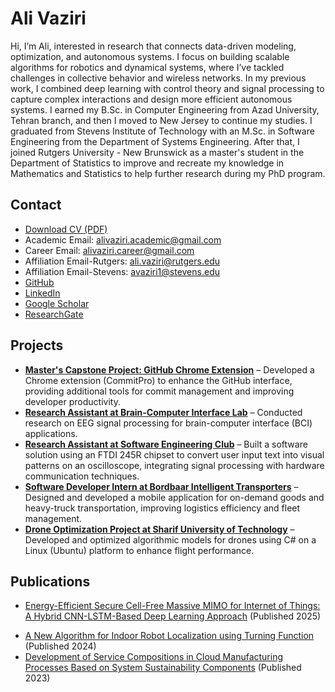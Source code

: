 # Ali Vaziri

Hi, I’m Ali, interested in research that connects data-driven modeling, optimization, and autonomous systems. I focus on building scalable algorithms for robotics and dynamical systems, where I’ve tackled challenges in collective behavior and wireless networks. In my previous work, I combined deep learning with control theory and signal processing to capture complex interactions and design more efficient autonomous systems. I earned my B.Sc. in Computer Engineering from Azad University, Tehran branch, and then I moved to New Jersey to continue my studies. I graduated from Stevens Institute of Technology with an M.Sc. in Software Engineering from the Department of Systems Engineering. After that, I joined Rutgers University - New Brunswick as a master's student in the Department of Statistics to improve and recreate my knowledge in Mathematics and Statistics to help further research during my PhD program. 

## Contact

- <a href="/AliVaziri_CV_2025.pdf" download="Ali_Vaziri_CV.pdf">Download CV (PDF)</a>
- Academic Email: <a href="mailto:alivaziri.academic@gmail.com">alivaziri.academic@gmail.com</a>
- Career Email: <a href="mailto:alivaziri.career@gmail.com">alivaziri.career@gmail.com</a>
- Affiliation Email-Rutgers: <a href="mailto:ali.vaziri@rutgers.edu">ali.vaziri@rutgers.edu</a>
- Affiliation Email-Stevens: <a href="mailto:avaziri1@stevens.edu">avaziri1@stevens.edu</a>
- <a href="https://github.com/AliVaziri1999" target="_blank">GitHub</a>
- <a href="https://www.linkedin.com/in/alivaziri-career/" target="_blank">LinkedIn</a>
- <a href="https://scholar.google.com/citations?hl=en&user=pMkQPE4AAAAJ" target="_blank">Google Scholar</a>
- <a href="https://www.researchgate.net/profile/Ali-Vaziri-4/research" target="_blank">ResearchGate</a>
<!-- - <a href="https://sciprofiles.com/profile/Ali-Vaziri" target="_blank">SciProfiles</a> -->

## Projects

- **<a href="/capstone" target="_blank">Master's Capstone Project: GitHub Chrome Extension</a>** – Developed a Chrome extension (CommitPro) to enhance the GitHub interface, providing additional tools for commit management and improving developer productivity.
- **<a href="/bci" target="_blank">Research Assistant at Brain-Computer Interface Lab</a>** – Conducted research on EEG signal processing for brain-computer interface (BCI) applications.
- **<a href="/seclub" target="_blank">Research Assistant at Software Engineering Club</a>** – Built a software solution using an FTDI 245R chipset to convert user input text into visual patterns on an oscilloscope, integrating signal processing with hardware communication techniques.
- **<a href="/bordbaar" target="_blank">Software Developer Intern at Bordbaar Intelligent Transporters</a>** – Designed and developed a mobile application for on-demand goods and heavy-truck transportation, improving logistics efficiency and fleet management.
- **<a href="/drone" target="_blank">Drone Optimization Project at Sharif University of Technology</a>** – Developed and optimized algorithmic models for drones using C# on a Linux (Ubuntu) platform to enhance flight performance.

## Publications

- <a href="#" target="_blank">Energy-Efficient Secure Cell-Free Massive MIMO for Internet of Things: A Hybrid CNN-LSTM-Based Deep Learning Approach</a> (Published 2025)
<!-- - <a href="#" target="_blank">Identification and Detection of Ferroresonance Phenomenon in Active Distribution Networks Using Long Short-Term Memory Neural Networks Enhanced by Genetic Algorithm</a> (Published 2025) -->
- <a href="#" target="_blank">A New Algorithm for Indoor Robot Localization using Turning Function</a> (Published 2024)
- <a href="#" target="_blank">Development of Service Compositions in Cloud Manufacturing Processes Based on System Sustainability Components</a> (Published 2023)
<!-- - <a href="#" target="_blank">Commit Pro - A chrome extension for AI-powered commit messages and repository analysis</a> (Under preparation)
- <a href="#" target="_blank">Generative Adversarial and Transformer Network Synergy for Robust Intrusion Detection in IoT Environments</a> (Under preparation) -->

